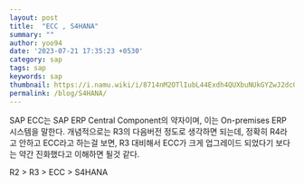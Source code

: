```yaml
---
layout: post
title:  "ECC , S4HANA"
summary: ""
author: yoo94
date: '2023-07-21 17:35:23 +0530'
category: sap
tags: sap
keywords: sap
thumbnail: https://i.namu.wiki/i/8714nM2OTlIubL44Exdh4QUXbuNUkGYZwJ2dc0kPkwtjBo85ZgCst0OmlfHM1kvsUNAx6rqjD4j1J7Plv1BgdA.svg
permalink: /blog/S4HANA/
---
```

SAP ECC는 SAP ERP Central Component의 약자이며, 
이는 On-premises ERP 시스템을 말한다. 
개념적으로는 R3의 다음버전 정도로 생각하면 되는데,
정확히 R4라고 안하고 ECC라고 하는걸 보면, 
R3 대비해서 ECC가 크게 업그레이드 되었다기 보다는 
약간 진화했다고 이해하면 될것 같다.

R2 > R3 > ECC > S4HANA